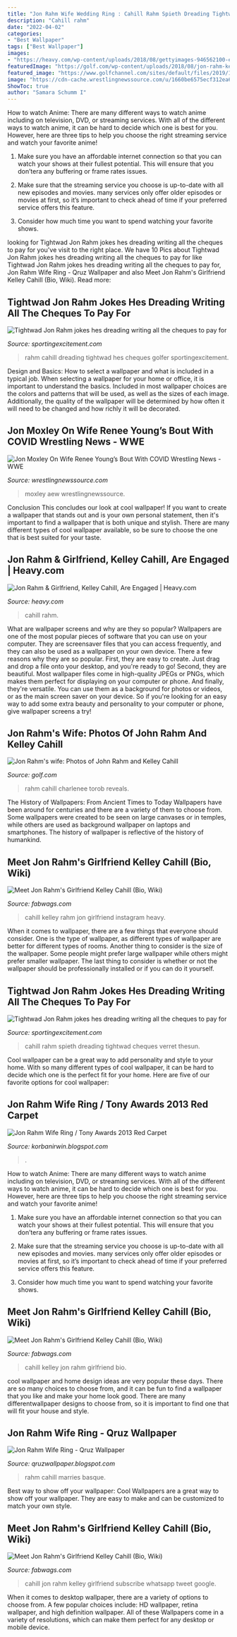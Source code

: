 ```yaml
---
title: "Jon Rahm Wife Wedding Ring : Cahill Rahm Spieth Dreading Tightwad Cheques Verret Thesun"
description: "Cahill rahm"
date: "2022-04-02"
categories:
- "Best Wallpaper"
tags: ["Best Wallpaper"]
images:
- "https://heavy.com/wp-content/uploads/2018/08/gettyimages-946562100-e1534087560601.jpg?quality=65&amp;strip=all"
featuredImage: "https://golf.com/wp-content/uploads/2018/08/jon-rahm-kelley-cahill-engaged.jpg"
featured_image: "https://www.golfchannel.com/sites/default/files/2019/12/13/rahm_cahill_1920_wedding.jpg"
image: "https://cdn-cache.wrestlingnewssource.com/u/1660be6575ecf312ea6841052e5bf320_960_620.jpg"
ShowToc: true
author: "Samara Schumm I"
---
```



How to watch Anime: There are many different ways to watch anime including on television, DVD, or streaming services.
With all of the different ways to watch anime, it can be hard to decide which one is best for you. However, here are three tips to help you choose the right streaming service and watch your favorite anime!
1. Make sure you have an affordable internet connection so that you can watch your shows at their fullest potential. This will ensure that you don’tera any buffering or frame rates issues.

2. Make sure that the streaming service you choose is up-to-date with all new episodes and movies. many services only offer older episodes or movies at first, so it’s important to check ahead of time if your preferred service offers this feature.

3. Consider how much time you want to spend watching your favorite shows.

	

		
looking for Tightwad Jon Rahm jokes hes dreading writing all the cheques to pay for you've visit to the right place. We have 10 Pics about Tightwad Jon Rahm jokes hes dreading writing all the cheques to pay for like Tightwad Jon Rahm jokes hes dreading writing all the cheques to pay for, Jon Rahm Wife Ring - Qruz Wallpaper and also Meet Jon Rahm&#039;s Girlfriend Kelley Cahill (Bio, Wiki). Read more:
		
    
## Tightwad Jon Rahm Jokes Hes Dreading Writing All The Cheques To Pay For

<img loading=lazy src="https://www.sportingexcitement.com/wp-content/uploads/2019/12/NINTCHDBPICT000542475511-e1575554179763.jpg" onerror="this.onerror=null;this.src='https://tse4.mm.bing.net/th?id=OIP.-bTL9rebwrxmBQVFnUEKVQHaF6&amp;pid=15.1';" alt="Tightwad Jon Rahm jokes hes dreading writing all the cheques to pay for">

_Source: sportingexcitement.com_

>rahm cahill dreading tightwad hes cheques golfer sportingexcitement. 

	

Design and Basics: How to select a wallpaper and what is included in a typical job.
When selecting a wallpaper for your home or office, it is important to understand the basics. Included in most wallpaper choices are the colors and patterns that will be used, as well as the sizes of each image. Additionally, the quality of the wallpaper will be determined by how often it will need to be changed and how richly it will be decorated.

    
## Jon Moxley On Wife Renee Young’s Bout With COVID Wrestling News - WWE

<img loading=lazy src="https://cdn-cache.wrestlingnewssource.com/u/1660be6575ecf312ea6841052e5bf320_960_620.jpg" onerror="this.onerror=null;this.src='https://tse3.mm.bing.net/th?id=OIP.CaCnQMEttBm3DW5lFRFl9gHaEy&amp;pid=15.1';" alt="Jon Moxley On Wife Renee Young’s Bout With COVID Wrestling News - WWE">

_Source: wrestlingnewssource.com_

>moxley aew wrestlingnewssource. 

	

Conclusion
This concludes our look at cool wallpaper! If you want to create a wallpaper that stands out and is your own personal statement, then it's important to find a wallpaper that is both unique and stylish. There are many different types of cool wallpaper available, so be sure to choose the one that is best suited for your taste.

    
## Jon Rahm &amp; Girlfriend, Kelley Cahill, Are Engaged | Heavy.com

<img loading=lazy src="https://heavy.com/wp-content/uploads/2018/08/gettyimages-946562100-e1534087560601.jpg?quality=65&amp;strip=all" onerror="this.onerror=null;this.src='https://tse2.mm.bing.net/th?id=OIP.6CsU6h3pWN5D2IpYyNMUXAHaEL&amp;pid=15.1';" alt="Jon Rahm &amp; Girlfriend, Kelley Cahill, Are Engaged | Heavy.com">

_Source: heavy.com_

>cahill rahm. 

	

What are wallpaper screens and why are they so popular?
Wallpapers are one of the most popular pieces of software that you can use on your computer. They are screensaver files that you can access frequently, and they can also be used as a wallpaper on your own device. There a few reasons why they are so popular. First, they are easy to create. Just drag and drop a file onto your desktop, and you're ready to go! Second, they are beautiful. Most wallpaper files come in high-quality JPEGs or PNGs, which makes them perfect for displaying on your computer or phone. And finally, they're versatile. You can use them as a background for photos or videos, or as the main screen saver on your device. So if you're looking for an easy way to add some extra beauty and personality to your computer or phone, give wallpaper screens a try!

    
## Jon Rahm&#039;s Wife: Photos Of John Rahm And Kelley Cahill

<img loading=lazy src="https://golf.com/wp-content/uploads/2018/08/jon-rahm-kelley-cahill-engaged.jpg" onerror="this.onerror=null;this.src='https://tse4.mm.bing.net/th?id=OIP.ad_K3It_vorl9I8vgQMFHQHaEH&amp;pid=15.1';" alt="Jon Rahm&#039;s wife: Photos of John Rahm and Kelley Cahill">

_Source: golf.com_

>rahm cahill charlenee torob reveals. 

	

The History of Wallpapers: From Ancient Times to Today
Wallpapers have been around for centuries and there are a variety of them to choose from. Some wallpapers were created to be seen on large canvases or in temples, while others are used as background wallpaper on laptops and smartphones. The history of wallpaper is reflective of the history of humankind.

    
## Meet Jon Rahm&#039;s Girlfriend Kelley Cahill (Bio, Wiki)

<img loading=lazy src="http://fabwags.com/wp-content/uploads/2018/09/Jon-Rahm-Girlfriend-Kelley-Cahill_pic-200x200.jpg" onerror="this.onerror=null;this.src='https://tse4.mm.bing.net/th?id=OIP.ShLNglSV6x81iR-2aTpzXQAAAA&amp;pid=15.1';" alt="Meet Jon Rahm&#039;s Girlfriend Kelley Cahill (Bio, Wiki)">

_Source: fabwags.com_

>cahill kelley rahm jon girlfriend instagram heavy. 

	

When it comes to wallpaper, there are a few things that everyone should consider. One is the type of wallpaper, as different types of wallpaper are better for different types of rooms. Another thing to consider is the size of the wallpaper. Some people might prefer large wallpaper while others might prefer smaller wallpaper. The last thing to consider is whether or not the wallpaper should be professionally installed or if you can do it yourself.

    
## Tightwad Jon Rahm Jokes Hes Dreading Writing All The Cheques To Pay For

<img loading=lazy src="https://www.sportingexcitement.com/wp-content/uploads/2019/12/NINTCHDBPICT000437164442-e1575554799507.jpg" onerror="this.onerror=null;this.src='https://tse4.mm.bing.net/th?id=OIP.GhJrQ8uePiOOPygpAdAxBwHaJc&amp;pid=15.1';" alt="Tightwad Jon Rahm jokes hes dreading writing all the cheques to pay for">

_Source: sportingexcitement.com_

>cahill rahm spieth dreading tightwad cheques verret thesun. 

	

Cool wallpaper can be a great way to add personality and style to your home. With so many different types of cool wallpaper, it can be hard to decide which one is the perfect fit for your home. Here are five of our favorite options for cool wallpaper: 

    
## Jon Rahm Wife Ring / Tony Awards 2013 Red Carpet

<img loading=lazy src="https://lh5.googleusercontent.com/proxy/iJq2Kpn0vR4HP4YM52vq7tszyuMD7WBw4L_-CwcqaMXVCcDZjMlmGBkabUwzsERPZKITydCVPRGIeIBLNn5ZtW9Dvovqm9rVf7useHKvPwQ4IwHmDWrmBhoXmanSxEMt7KrMbVPjzCoqsPMpEoNB9o68XEgV-g=w1200-h630-p-k-no-nu" onerror="this.onerror=null;this.src='https://tse1.mm.bing.net/th?id=OIP.-gcTBeoY9FJSwHDZOdED0AHaE8&amp;pid=15.1';" alt="Jon Rahm Wife Ring / Tony Awards 2013 Red Carpet">

_Source: korbanirwin.blogspot.com_

>. 

	

How to watch Anime: There are many different ways to watch anime including on television, DVD, or streaming services.
With all of the different ways to watch anime, it can be hard to decide which one is best for you. However, here are three tips to help you choose the right streaming service and watch your favorite anime!
1. Make sure you have an affordable internet connection so that you can watch your shows at their fullest potential. This will ensure that you don’tera any buffering or frame rates issues.

2. Make sure that the streaming service you choose is up-to-date with all new episodes and movies. many services only offer older episodes or movies at first, so it’s important to check ahead of time if your preferred service offers this feature.

3. Consider how much time you want to spend watching your favorite shows.

    
## Meet Jon Rahm&#039;s Girlfriend Kelley Cahill (Bio, Wiki)

<img loading=lazy src="http://fabwags.com/wp-content/uploads/2018/09/Jon-Rahm-Girlfriend-Kelley-Cahill-pic.jpg" onerror="this.onerror=null;this.src='https://tse2.mm.bing.net/th?id=OIP.KPYfPub_q1Vblqu74FMtdgHaHa&amp;pid=15.1';" alt="Meet Jon Rahm&#039;s Girlfriend Kelley Cahill (Bio, Wiki)">

_Source: fabwags.com_

>cahill kelley jon rahm girlfriend bio. 

	

cool wallpaper and home design ideas are very popular these days. There are so many choices to choose from, and it can be fun to find a wallpaper that you like and make your home look good. There are many differentwallpaper designs to choose from, so it is important to find one that will fit your house and style.

    
## Jon Rahm Wife Ring - Qruz Wallpaper

<img loading=lazy src="https://www.golfchannel.com/sites/default/files/2019/12/13/rahm_cahill_1920_wedding.jpg" onerror="this.onerror=null;this.src='https://tse3.mm.bing.net/th?id=OIP.nrP2w7t6seZ6exRJxW6VvgHaEK&amp;pid=15.1';" alt="Jon Rahm Wife Ring - Qruz Wallpaper">

_Source: qruzwallpaper.blogspot.com_

>rahm cahill marries basque. 

	

Best way to show off your wallpaper:
Cool Wallpapers are a great way to show off your wallpaper. They are easy to make and can be customized to match your own style.

    
## Meet Jon Rahm&#039;s Girlfriend Kelley Cahill (Bio, Wiki)

<img loading=lazy src="http://fabwags.com/wp-content/uploads/2018/09/Jon_Rahm_Rodriguez_Girlfriend_Kelley_Cahill.jpg" onerror="this.onerror=null;this.src='https://tse4.mm.bing.net/th?id=OIP.pP_lmJXZX2KBSZlcuR8_jAHaHp&amp;pid=15.1';" alt="Meet Jon Rahm&#039;s Girlfriend Kelley Cahill (Bio, Wiki)">

_Source: fabwags.com_

>cahill jon rahm kelley girlfriend subscribe whatsapp tweet google. 

	

When it comes to desktop wallpaper, there are a variety of options to choose from. A few popular choices include: HD wallpaper, retina wallpaper, and high definition wallpaper. All of these Wallpapers come in a variety of resolutions, which can make them perfect for any desktop or mobile device. 

